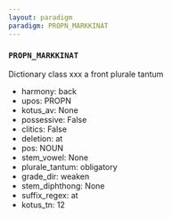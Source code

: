 ```yaml
---
layout: paradigm
paradigm: PROPN_MARKKINAT
---
```

### ` PROPN_MARKKINAT `

Dictionary class xxx a front plurale tantum
* harmony: back
* upos: PROPN
* kotus_av: None
* possessive: False
* clitics: False
* deletion: at
* pos: NOUN
* stem_vowel: None
* plurale_tantum: obligatory
* grade_dir: weaken
* stem_diphthong: None
* suffix_regex: at
* kotus_tn: 12
